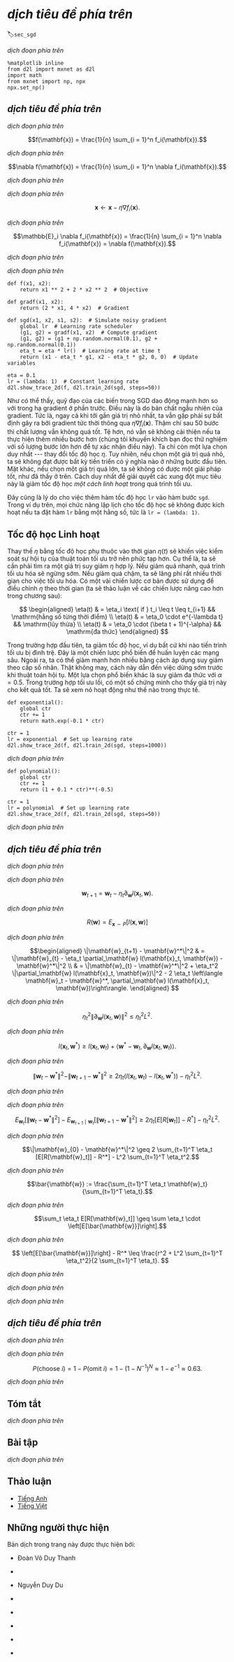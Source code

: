 <!-- ===================== Bắt đầu dịch Phần 1 ==================== -->
<!-- ========================================= REVISE PHẦN 1 - BẮT ĐẦU =================================== -->

<!--
# Stochastic Gradient Descent
-->

# *dịch tiêu đề phía trên*
:label:`sec_sgd`

<!--
In this section, we are going to introduce the basic principles of stochastic gradient descent.
-->

*dịch đoạn phía trên*

```{.python .input  n=2}
%matplotlib inline
from d2l import mxnet as d2l
import math
from mxnet import np, npx
npx.set_np()
```

<!--
## Stochastic Gradient Updates
-->

## *dịch tiêu đề phía trên*

<!--
In deep learning, the objective function is usually the average of the loss functions for each example in the training dataset.
We assume that $f_i(\mathbf{x})$ is the loss function of the training dataset with $n$ examples, an index of $i$, and parameter vector of $\mathbf{x}$, then we have the objective function
-->

*dịch đoạn phía trên*


$$f(\mathbf{x}) = \frac{1}{n} \sum_{i = 1}^n f_i(\mathbf{x}).$$


<!--
The gradient of the objective function at $\mathbf{x}$ is computed as
-->

*dịch đoạn phía trên*


$$\nabla f(\mathbf{x}) = \frac{1}{n} \sum_{i = 1}^n \nabla f_i(\mathbf{x}).$$


<!--
If gradient descent is used, the computing cost for each independent variable iteration is $\mathcal{O}(n)$, which grows linearly with $n$.
Therefore, when the model training dataset is large, the cost of gradient descent for each iteration will be very high.
-->

*dịch đoạn phía trên*

<!--
Stochastic gradient descent (SGD) reduces computational cost at each iteration.
At each iteration of stochastic gradient descent, we uniformly sample an index $i\in\{1,\ldots, n\}$ for data instances at random, 
and compute the gradient $\nabla f_i(\mathbf{x})$ to update $\mathbf{x}$:
-->

*dịch đoạn phía trên*


$$\mathbf{x} \leftarrow \mathbf{x} - \eta \nabla f_i(\mathbf{x}).$$


<!--
Here, $\eta$ is the learning rate.
We can see that the computing cost for each iteration drops from $\mathcal{O}(n)$ of the gradient descent to the constant $\mathcal{O}(1)$.
We should mention that the stochastic gradient $\nabla f_i(\mathbf{x})$ is the unbiased estimate of gradient $\nabla f(\mathbf{x})$.
-->

*dịch đoạn phía trên*


$$\mathbb{E}_i \nabla f_i(\mathbf{x}) = \frac{1}{n} \sum_{i = 1}^n \nabla f_i(\mathbf{x}) = \nabla f(\mathbf{x}).$$


<!--
This means that, on average, the stochastic gradient is a good estimate of the gradient.
-->

*dịch đoạn phía trên*

<!--
Now, we will compare it to gradient descent by adding random noise with a mean of 0 to the gradient to simulate a SGD.
-->

*dịch đoạn phía trên*


```{.python .input  n=3}
def f(x1, x2):
    return x1 ** 2 + 2 * x2 ** 2  # Objective

def gradf(x1, x2):
    return (2 * x1, 4 * x2)  # Gradient

def sgd(x1, x2, s1, s2):  # Simulate noisy gradient
    global lr  # Learning rate scheduler
    (g1, g2) = gradf(x1, x2)  # Compute gradient
    (g1, g2) = (g1 + np.random.normal(0.1), g2 + np.random.normal(0.1))
    eta_t = eta * lr()  # Learning rate at time t
    return (x1 - eta_t * g1, x2 - eta_t * g2, 0, 0)  # Update variables

eta = 0.1
lr = (lambda: 1)  # Constant learning rate
d2l.show_trace_2d(f, d2l.train_2d(sgd, steps=50))
```


<!-- ===================== Kết thúc dịch Phần 1 ===================== -->

<!-- ===================== Bắt đầu dịch Phần 2 ===================== -->

<!--
As we can see, the trajectory of the variables in the SGD is much more noisy than the one we observed in gradient descent in the previous section.
This is due to the stochastic nature of the gradient.
That is, even when we arrive near the minimum, we are still subject to the uncertainty injected by the instantaneous gradient via $\eta \nabla f_i(\mathbf{x})$.
Even after 50 steps the quality is still not so good.
Even worse, it will not improve after additional steps (we encourage the reader to experiment with a larger number of steps to confirm this on his own).
This leaves us with the only alternative---change the learning rate $\eta$.
However, if we pick this too small, we will not make any meaningful progress initially.
On the other hand, if we pick it too large, we will not get a good solution, as seen above.
The only way to resolve these conflicting goals is to reduce the learning rate *dynamically* as optimization progresses.
-->

Như có thể thấy, quỹ đạo của các biến trong SGD dao động mạnh hơn so với trong hạ gradient ở phần trước.
Điều này là do bản chất ngẫu nhiên của gradient.
Tức là, ngay cả khi tới gần giá trị nhỏ nhất, ta vẫn gặp phải sự bất định gây ra bởi gradient tức thời thông qua $\eta \nabla f_i(\mathbf{x})$.
Thậm chí sau 50 bước thì chất lượng vẫn không quá tốt.
Tệ hơn, nó vẫn sẽ không cải thiện nếu ta thực hiện thêm nhiều bước hơn (chúng tôi khuyến khích bạn đọc thử nghiệm với số lượng bước lớn hơn để tự xác nhận điều này).
Ta chỉ còn một lựa chọn duy nhất --- thay đổi tốc độ học $\eta$.
Tuy nhiên, nếu chọn một giá trị quá nhỏ, ta sẽ không đạt được bất kỳ tiến triển có ý nghĩa nào ở những bước đầu tiên.
Mặt khác, nếu chọn một giá trị quá lớn, ta sẽ không có được một giải pháp tốt, như đã thấy ở trên.
Cách duy nhất để giải quyết các xung đột mục tiêu này là giảm tốc độ học *một cách linh hoạt* trong quá trình tối ưu.

<!--
This is also the reason for adding a learning rate function `lr` into the `sgd` step function.
In the example above any functionality for learning rate scheduling lies dormant as we set the associated `lr` function to be constant, i.e., `lr = (lambda: 1)`.
-->

Đây cũng là lý do cho việc thêm hàm tốc độ học `lr` vào hàm bước `sgd`.
Trong ví dụ trên, mọi chức năng lập lịch cho tốc độ học sẽ không được kích hoạt nếu ta đặt hàm `lr` bằng một hằng số, tức là `lr = (lambda: 1)`.

<!--
## Dynamic Learning Rate
-->

## Tốc độ học Linh hoạt

<!--
Replacing $\eta$ with a time-dependent learning rate $\eta(t)$ adds to the complexity of controlling convergence of an optimization algorithm.
In particular, need to figure out how rapidly $\eta$ should decay.
If it is too quick, we will stop optimizing prematurely.
If we decrease it too slowly, we waste too much time on optimization.
There are a few basic strategies that are used in adjusting $\eta$ over time (we will discuss more advanced strategies in a later chapter):
-->

Thay thế $\eta$ bằng tốc độ học phụ thuộc vào thời gian $\eta(t)$ sẽ khiến việc kiểm soát sự hội tụ của thuật toán tối ưu trở nên phức tạp hơn.
Cụ thể là, ta sẽ cần phải tìm ra một giá trị suy giảm $\eta$  hợp lý.
Nếu giảm quá nhanh, quá trình tối ưu hóa sẽ ngừng sớm.
Nếu giảm quá chậm, ta sẽ lãng phí rất nhiều thời gian cho việc tối ưu hóa.
Có một vài chiến lược cơ bản được sử dụng để điều chỉnh $\eta$ theo thời gian (ta sẽ thảo luận về các chiến lược nâng cao hơn trong chương sau):


$$
\begin{aligned}
    \eta(t) & = \eta_i \text{ if } t_i \leq t \leq t_{i+1}  && \mathrm{hằng số từng thời điểm} \\
    \eta(t) & = \eta_0 \cdot e^{-\lambda t} && \mathrm{lũy thừa} \\
    \eta(t) & = \eta_0 \cdot (\beta t + 1)^{-\alpha} && \mathrm{đa thức}
\end{aligned}
$$
<!-- dịch piecewise~constant, exponential và polynomial -->
<!-- Bạn nào review dịch giúp mình cụm piecewise~constant nhé, mình không tìm được bản dịch tiếng Việt cho cụm này. Many thanks! -->

<!--
In the first scenario we decrease the learning rate, e.g., whenever progress in optimization has stalled.
This is a common strategy for training deep networks.
Alternatively we could decrease it much more aggressively by an exponential decay.
Unfortunately this leads to premature stopping before the algorithm has converged.
A popular choice is polynomial decay with $\alpha = 0.5$.
In the case of convex optimization there are a number of proofs which show that this rate is well behaved.
Let us see what this looks like in practice.
-->

Trong trường hợp đầu tiên, ta giảm tốc độ học, ví dụ bất cứ khi nào tiến trình tối ưu bị đình trệ.
Đây là một chiến lược phổ biến để huấn luyện các mạng sâu.
Ngoài ra, ta có thể giảm mạnh hơn nhiều bằng cách áp dụng suy giảm theo cấp số nhân.
Thật không may, cách này dẫn đến việc dừng sớm trước khi thuật toán hội tụ.
Một lựa chọn phổ biến khác là suy giảm đa thức với $\alpha = 0.5$.
Trong trường hợp tối ưu lồi, có một số chứng minh cho thấy giá trị này cho kết quả tốt.
Ta sẽ xem nó hoạt động như thế nào trong thực tế.


```{.python .input  n=4}
def exponential():
    global ctr
    ctr += 1
    return math.exp(-0.1 * ctr)

ctr = 1
lr = exponential  # Set up learning rate
d2l.show_trace_2d(f, d2l.train_2d(sgd, steps=1000))
```


<!-- ===================== Kết thúc dịch Phần 2 ===================== -->

<!-- ===================== Bắt đầu dịch Phần 3 ===================== -->

<!--
As expected, the variance in the parameters is significantly reduced.
However, this comes at the expense of failing to converge to the optimal solution $\mathbf{x} = (0, 0)$.
Even after 1000 steps are we are still very far away from the optimal solution.
Indeed, the algorithm fails to converge at all.
On the other hand, if we use a polynomial decay where the learning rate decays with the inverse square root of the number of steps convergence is good.
-->

*dịch đoạn phía trên*


```{.python .input  n=5}
def polynomial():
    global ctr
    ctr += 1
    return (1 + 0.1 * ctr)**(-0.5)

ctr = 1
lr = polynomial  # Set up learning rate
d2l.show_trace_2d(f, d2l.train_2d(sgd, steps=50))
```


<!--
There exist many more choices for how to set the learning rate.
For instance, we could start with a small rate, then rapidly ramp up and then decrease it again, albeit more slowly.
We could even alternate between smaller and larger learning rates.
There exists a large variety of such schedules.
For now let us focus on learning rate schedules for which a comprehensive theoretical analysis is possible, i.e., on learning rates in a convex setting.
For general nonconvex problems it is very difficult to obtain meaningful convergence guarantees, since in general minimizing nonlinear nonconvex problems is NP hard.
For a survey see e.g., the excellent [lecture notes](https://www.stat.cmu.edu/~ryantibs/convexopt-F15/lectures/26-nonconvex.pdf) of Tibshirani 2015.
-->

*dịch đoạn phía trên*

<!-- ========================================= REVISE PHẦN 1 - KẾT THÚC ===================================-->

<!-- ========================================= REVISE PHẦN 2 - BẮT ĐẦU ===================================-->

<!--
## Convergence Analysis for Convex Objectives
-->

## *dịch tiêu đề phía trên*

<!--
The following is optional and primarily serves to convey more intuition about the problem.
We limit ourselves to one of the simplest proofs, as described by :cite:`Nesterov.Vial.2000`.
Significantly more advanced proof techniques exist, e.g., whenever the objective function is particularly well behaved.
:cite:`Hazan.Rakhlin.Bartlett.2008` show that for strongly convex functions, i.e., for functions that can be bounded from below by $\mathbf{x}^\top \mathbf{Q} \mathbf{x}$, 
it is possible to minimize them in a small number of steps while decreasing the learning rate like $\eta(t) = \eta_0/(\beta t + 1)$.
Unfortunately this case never really occurs in deep learning and we are left with a much more slowly decreasing rate in practice.
-->

*dịch đoạn phía trên*

<!--
Consider the case where
-->

*dịch đoạn phía trên*


$$\mathbf{w}_{t+1} = \mathbf{w}_{t} - \eta_t \partial_\mathbf{w} l(\mathbf{x}_t, \mathbf{w}).$$


<!--
In particular, assume that $\mathbf{x}_t$ is drawn from some distribution $P(\mathbf{x})$ and that $l(\mathbf{x}, \mathbf{w})$ is a convex function in $\mathbf{w}$ for all $\mathbf{x}$.
Last denote by
-->

*dịch đoạn phía trên*


$$R(\mathbf{w}) = E_{\mathbf{x} \sim P}[l(\mathbf{x}, \mathbf{w})]$$


<!-- ===================== Kết thúc dịch Phần 3 ===================== -->

<!-- ===================== Bắt đầu dịch Phần 4 ===================== -->

<!--
the expected risk and by $R^*$ its minimum with regard to $\mathbf{w}$.
Last let $\mathbf{w}^*$ be the minimizer (we assume that it exists within the domain which $\mathbf{w}$ is defined).
In this case we can track the distance between the current parameter $\mathbf{w}_t$ and the risk minimizer $\mathbf{w}^*$ and see whether it improves over time:
-->

*dịch đoạn phía trên*


$$\begin{aligned}
    \|\mathbf{w}_{t+1} - \mathbf{w}^*\|^2 & = \|\mathbf{w}_{t} - \eta_t \partial_\mathbf{w} l(\mathbf{x}_t, \mathbf{w}) - \mathbf{w}^*\|^2 \\
    & = \|\mathbf{w}_{t} - \mathbf{w}^*\|^2 + \eta_t^2 \|\partial_\mathbf{w} l(\mathbf{x}_t, \mathbf{w})\|^2 - 2 \eta_t
    \left\langle \mathbf{w}_t - \mathbf{w}^*, \partial_\mathbf{w} l(\mathbf{x}_t, \mathbf{w})\right\rangle.
   \end{aligned}
$$



<!--
The gradient $\partial_\mathbf{w} l(\mathbf{x}_t, \mathbf{w})$ can be bounded from above by some Lipschitz constant $L$, hence we have that
-->

*dịch đoạn phía trên*


$$\eta_t^2 \|\partial_\mathbf{w} l(\mathbf{x}_t, \mathbf{w})\|^2 \leq \eta_t^2 L^2.$$


<!--
We are mostly interested in how the distance between $\mathbf{w}_t$ and $\mathbf{w}^*$ changes *in expectation*.
In fact, for any specific sequence of steps the distance might well increase, depending on whichever $\mathbf{x}_t$ we encounter.
Hence we need to bound the inner product. By convexity we have that
-->

*dịch đoạn phía trên*


$$
l(\mathbf{x}_t, \mathbf{w}^*) \geq l(\mathbf{x}_t, \mathbf{w}_t) + \left\langle \mathbf{w}^* - \mathbf{w}_t, \partial_{\mathbf{w}} l(\mathbf{x}_t, \mathbf{w}_t) \right\rangle.
$$


<!--
Using both inequalities and plugging it into the above we obtain a bound on the distance between parameters at time $t+1$ as follows:
-->

*dịch đoạn phía trên*


$$\|\mathbf{w}_{t} - \mathbf{w}^*\|^2 - \|\mathbf{w}_{t+1} - \mathbf{w}^*\|^2 \geq 2 \eta_t (l(\mathbf{x}_t, \mathbf{w}_t) - l(\mathbf{x}_t, \mathbf{w}^*)) - \eta_t^2 L^2.$$


<!--
This means that we make progress as long as the expected difference between current loss and the optimal loss outweighs $\eta_t L^2$.
Since the former is bound to converge to $0$ it follows that the learning rate $\eta_t$ also needs to vanish.
-->

*dịch đoạn phía trên*

<!--
Next we take expectations over this expression. This yields
-->

*dịch đoạn phía trên*


$$E_{\mathbf{w}_t}\left[\|\mathbf{w}_{t} - \mathbf{w}^*\|^2\right] - E_{\mathbf{w}_{t+1}\mid \mathbf{w}_t}\left[\|\mathbf{w}_{t+1} - \mathbf{w}^*\|^2\right] \geq 2 \eta_t [E[R[\mathbf{w}_t]] - R^*] -  \eta_t^2 L^2.$$


<!--
The last step involves summing over the inequalities for $t \in \{t, \ldots, T\}$.
Since the sum telescopes and by dropping the lower term we obtain
-->

*dịch đoạn phía trên*


$$\|\mathbf{w}_{0} - \mathbf{w}^*\|^2 \geq 2 \sum_{t=1}^T \eta_t [E[R[\mathbf{w}_t]] - R^*] - L^2 \sum_{t=1}^T \eta_t^2.$$


<!--
Note that we exploited that $\mathbf{w}_0$ is given and thus the expectation can be dropped. Last define
-->

*dịch đoạn phía trên*


$$\bar{\mathbf{w}} := \frac{\sum_{t=1}^T \eta_t \mathbf{w}_t}{\sum_{t=1}^T \eta_t}.$$


<!--
Then by convexity it follows that
-->

*dịch đoạn phía trên*


$$\sum_t \eta_t E[R[\mathbf{w}_t]] \geq \sum \eta_t \cdot \left[E[\bar{\mathbf{w}}]\right].$$


<!--
Plugging this into the above inequality yields the bound
-->

*dịch đoạn phía trên*

<!-- ===================== Kết thúc dịch Phần 4 ===================== -->

<!-- ===================== Bắt đầu dịch Phần 5 ===================== -->

$$
\left[E[\bar{\mathbf{w}}]\right] - R^* \leq \frac{r^2 + L^2 \sum_{t=1}^T \eta_t^2}{2 \sum_{t=1}^T \eta_t}.
$$


<!--
Here $r^2 := \|\mathbf{w}_0 - \mathbf{w}^*\|^2$ is a bound on the distance between the initial choice of parameters and the final outcome.
In short, the speed of convergence depends on how rapidly the loss function changes via the Lipschitz constant $L$ and how far away from optimality the initial value is $r$.
Note that the bound is in terms of $\bar{\mathbf{w}}$ rather than $\mathbf{w}_T$.
This is the case since $\bar{\mathbf{w}}$ is a smoothed version of the optimization path.
Now let us analyze some choices for $\eta_t$.
-->

*dịch đoạn phía trên*

<!--
* **Known Time Horizon**. 
Whenever $r, L$ and $T$ are known we can pick $\eta = r/L \sqrt{T}$. 
This yields as upper bound $r L (1 + 1/T)/2\sqrt{T} < rL/\sqrt{T}$. 
That is, we converge with rate $\mathcal{O}(1/\sqrt{T})$ to the optimal solution.
* **Unknown Time Horizon**. 
Whenever we want to have a good solution for *any* time $T$ we can pick $\eta = \mathcal{O}(1/\sqrt{T})$. 
This costs us an extra logarithmic factor and it leads to an upper bound of the form $\mathcal{O}(\log T / \sqrt{T})$.
-->

*dịch đoạn phía trên*

<!--
Note that for strongly convex losses 
$l(\mathbf{x}, \mathbf{w}') \geq l(\mathbf{x}, \mathbf{w}) + \langle \mathbf{w}'-\mathbf{w}, \partial_\mathbf{w} l(\mathbf{x}, \mathbf{w}) \rangle + \frac{\lambda}{2} \|\mathbf{w}-\mathbf{w}'\|^2$ 
we can design even more rapidly converging optimization schedules. 
In fact, an exponential decay in $\eta$ leads to a bound of the form $\mathcal{O}(\log T / T)$.
-->

*dịch đoạn phía trên*

<!-- ===================== Kết thúc dịch Phần 5 ===================== -->

<!-- ===================== Bắt đầu dịch Phần 6 ===================== -->

<!-- ========================================= REVISE PHẦN 2 - KẾT THÚC ===================================-->

<!-- ========================================= REVISE PHẦN 3 - BẮT ĐẦU ===================================-->

<!--
## Stochastic Gradients and Finite Samples
-->

## *dịch tiêu đề phía trên*

<!--
So far we have played a bit fast and loose when it comes to talking about stochastic gradient descent.
We posited that we draw instances $x_i$, typically with labels $y_i$ from some distribution $p(x, y)$ and that we use this to update the weights $w$ in some manner.
In particular, for a finite sample size we simply argued that the discrete distribution $p(x, y) = \frac{1}{n} \sum_{i=1}^n \delta_{x_i}(x) \delta_{y_i}(y)$ allows us to perform SGD over it.
-->

*dịch đoạn phía trên*

<!--
However, this is not really what we did.
In the toy examples in the current section we simply added noise to an otherwise non-stochastic gradient, i.e., we pretended to have pairs $(x_i, y_i)$.
It turns out that this is justified here (see the exercises for a detailed discussion).
More troubling is that in all previous discussions we clearly did not do this.
Instead we iterated over all instances exactly once.
To see why this is preferable consider the converse, namely that we are sampling $n$ observations from the discrete distribution with replacement.
The probability of choosing an element $i$ at random is $N^{-1}$. Thus to choose it at least once is
-->

*dịch đoạn phía trên*


$$P(\mathrm{choose~} i) = 1 - P(\mathrm{omit~} i) = 1 - (1-N^{-1})^N \approx 1-e^{-1} \approx 0.63.$$
<!-- cân nhắc dịch -->


<!--
A similar reasoning shows that the probability of picking a sample exactly once is given by ${N \choose 1} N^{-1} (1-N^{-1})^{N-1} = \frac{N-1}{N} (1-N^{-1})^{N} \approx e^{-1} \approx 0.37$.
This leads to an increased variance and decreased data efficiency relative to sampling without replacement.
Hence, in practice we perform the latter (and this is the default choice throughout this book).
Last note that repeated passes through the dataset traverse it in a *different* random order.
-->

*dịch đoạn phía trên*

<!-- ===================== Kết thúc dịch Phần 6 ===================== -->

<!-- ===================== Bắt đầu dịch Phần 7 ===================== -->

<!--
## Summary
-->

## Tóm tắt

<!--
* For convex problems we can prove that for a wide choice of learning rates Stochastic Gradient Descent will converge to the optimal solution.
* For deep learning this is generally not the case. However, the analysis of convex problems gives us useful insight into how to approach optimization, 
namely to reduce the learning rate progressively, albeit not too quickly.
* Problems occur when the learning rate is too small or too large. In practice  a suitable learning rate is often found only after multiple experiments.
* When there are more examples in the training dataset, it costs more to compute each iteration for gradient descent, so SGD is preferred in these cases.
* Optimality guarantees for SGD are in general not available in nonconvex cases since the number of local minima that require checking might well be exponential.
-->

*dịch đoạn phía trên*


<!--
## Exercises
-->

## Bài tập

<!--
1. Experiment with different learning rate schedules for SGD and with different numbers of iterations.
In particular, plot the distance from the optimal solution $(0, 0)$ as a function of the number of iterations.
2. Prove that for the function $f(x_1, x_2) = x_1^2 + 2 x_2^2$ adding normal noise to the gradient is equivalent to minimizing a loss function $l(\mathbf{x}, \mathbf{w}) = (x_1 - w_1)^2 + 2 (x_2 - w_2)^2$ where $x$ is drawn from a normal distribution.
    * Derive mean and variance of the distribution for $\mathbf{x}$.
    * Show that this property holds in general for objective functions $f(\mathbf{x}) = \frac{1}{2} (\mathbf{x} - \mathbf{\mu})^\top Q (\mathbf{x} - \mathbf{\mu})$ for $Q \succeq 0$.
3. Compare convergence of SGD when you sample from $\{(x_1, y_1), \ldots, (x_m, y_m)\}$ with replacement and when you sample without replacement.
4. How would you change the SGD solver if some gradient (or rather some coordinate associated with it) was consistently larger than all other gradients?
5. Assume that $f(x) = x^2 (1 + \sin x)$. How many local minima does $f$ have? Can you change $f$ in such a way that to minimize it one needs to evaluate all local minima?
-->

*dịch đoạn phía trên*

<!-- ===================== Kết thúc dịch Phần 7 ===================== -->
<!-- ========================================= REVISE PHẦN 3 - KẾT THÚC ===================================-->


## Thảo luận
* [Tiếng Anh](https://discuss.mxnet.io/t/2372)
* [Tiếng Việt](https://forum.machinelearningcoban.com/c/d2l)

## Những người thực hiện
Bản dịch trong trang này được thực hiện bởi:
<!--
Tác giả của mỗi Pull Request điền tên mình và tên những người review mà bạn thấy
hữu ích vào từng phần tương ứng. Mỗi dòng một tên, bắt đầu bằng dấu `*`.

Lưu ý:
* Nếu reviewer không cung cấp tên, bạn có thể dùng tên tài khoản GitHub của họ
với dấu `@` ở đầu. Ví dụ: @aivivn.

* Tên đầy đủ của các reviewer có thể được tìm thấy tại https://github.com/aivivn/d2l-vn/blob/master/docs/contributors_info.md
-->

* Đoàn Võ Duy Thanh
<!-- Phần 1 -->
* 

<!-- Phần 2 -->
* Nguyễn Duy Du

<!-- Phần 3 -->
* 

<!-- Phần 4 -->
* 

<!-- Phần 5 -->
* 

<!-- Phần 6 -->
* 

<!-- Phần 7 -->
* 

